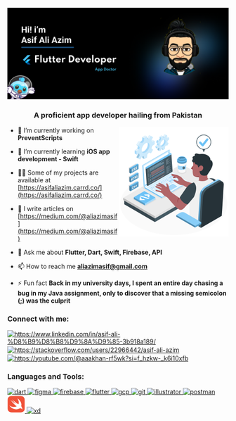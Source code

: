 [![MasterHead](https://raw.githubusercontent.com/AsifAliAzim/AsifAliAzim/main/Group%202432.png)](https://raw.githubusercontent.com/AsifAliAzim/AsifAliAzim/main/Group%202432.png)

<h3 align="center">A proficient app developer hailing from Pakistan</h3>
<img align="right" alt="Coding" width="250" src="https://raw.githubusercontent.com/AsifAliAzim/AsifAliAzim/4ab349d1127cd2ca76a1118ef8e52dd0dc0f188c/hello.svg">

- 🔭 I’m currently working on **PreventScripts**

- 🌱 I’m currently learning **iOS app development - Swift**

- 👨‍💻 Some of my projects are available at [https://asifaliazim.carrd.co/](https://asifaliazim.carrd.co/)

- 📝 I write articles on [https://medium.com/@aliazimasif](https://medium.com/@aliazimasif)

- 💬 Ask me about **Flutter, Dart, Swift, Firebase, API**

- 📫 How to reach me **aliazimasif@gmail.com**

- ⚡ Fun fact **Back in my university days, I spent an entire day chasing a bug in my Java assignment, only to discover that a missing semicolon (;) was the culprit**

<h3 align="left">Connect with me:</h3>
<p align="left">
<a href="https://linkedin.com/in/https://www.linkedin.com/in/asif-ali-azim-3b918a189/" target="blank"><img align="center" src="https://raw.githubusercontent.com/rahuldkjain/github-profile-readme-generator/master/src/images/icons/Social/linked-in-alt.svg" alt="https://www.linkedin.com/in/asif-ali-%D8%B9%D8%B8%D9%8A%D9%85-3b918a189/" height="30" width="40" /></a>
<a href="https://stackoverflow.com/users/https://stackoverflow.com/users/22966442/asif-ali-azim" target="blank"><img align="center" src="https://raw.githubusercontent.com/rahuldkjain/github-profile-readme-generator/master/src/images/icons/Social/stack-overflow.svg" alt="https://stackoverflow.com/users/22966442/asif-ali-azim" height="30" width="40" /></a>
<a href="https://www.youtube.com/c/https://youtube.com/@aaakhan-rf5wk?si=f_hzkw-_k6i10xfb" target="blank"><img align="center" src="https://raw.githubusercontent.com/rahuldkjain/github-profile-readme-generator/master/src/images/icons/Social/youtube.svg" alt="https://youtube.com/@aaakhan-rf5wk?si=f_hzkw-_k6i10xfb" height="30" width="40" /></a>
</p>

<h3 align="left">Languages and Tools:</h3>
<p align="left"> <a href="https://dart.dev" target="_blank" rel="noreferrer"> <img src="https://www.vectorlogo.zone/logos/dartlang/dartlang-icon.svg" alt="dart" width="40" height="40"/> </a> <a href="https://www.figma.com/" target="_blank" rel="noreferrer"> <img src="https://www.vectorlogo.zone/logos/figma/figma-icon.svg" alt="figma" width="40" height="40"/> </a> <a href="https://firebase.google.com/" target="_blank" rel="noreferrer"> <img src="https://www.vectorlogo.zone/logos/firebase/firebase-icon.svg" alt="firebase" width="40" height="40"/> </a> <a href="https://flutter.dev" target="_blank" rel="noreferrer"> <img src="https://www.vectorlogo.zone/logos/flutterio/flutterio-icon.svg" alt="flutter" width="40" height="40"/> </a> <a href="https://cloud.google.com" target="_blank" rel="noreferrer"> <img src="https://www.vectorlogo.zone/logos/google_cloud/google_cloud-icon.svg" alt="gcp" width="40" height="40"/> </a> <a href="https://git-scm.com/" target="_blank" rel="noreferrer"> <img src="https://www.vectorlogo.zone/logos/git-scm/git-scm-icon.svg" alt="git" width="40" height="40"/> </a> <a href="https://www.adobe.com/in/products/illustrator.html" target="_blank" rel="noreferrer"> <img src="https://www.vectorlogo.zone/logos/adobe_illustrator/adobe_illustrator-icon.svg" alt="illustrator" width="40" height="40"/> </a> <a href="https://postman.com" target="_blank" rel="noreferrer"> <img src="https://www.vectorlogo.zone/logos/getpostman/getpostman-icon.svg" alt="postman" width="40" height="40"/> </a> <a href="https://developer.apple.com/swift/" target="_blank" rel="noreferrer"> <img src="https://raw.githubusercontent.com/devicons/devicon/master/icons/swift/swift-original.svg" alt="swift" width="40" height="40"/> </a> <a href="https://www.adobe.com/products/xd.html" target="_blank" rel="noreferrer"> <img src="https://cdn.worldvectorlogo.com/logos/adobe-xd.svg" alt="xd" width="40" height="40"/> </a> </p>
